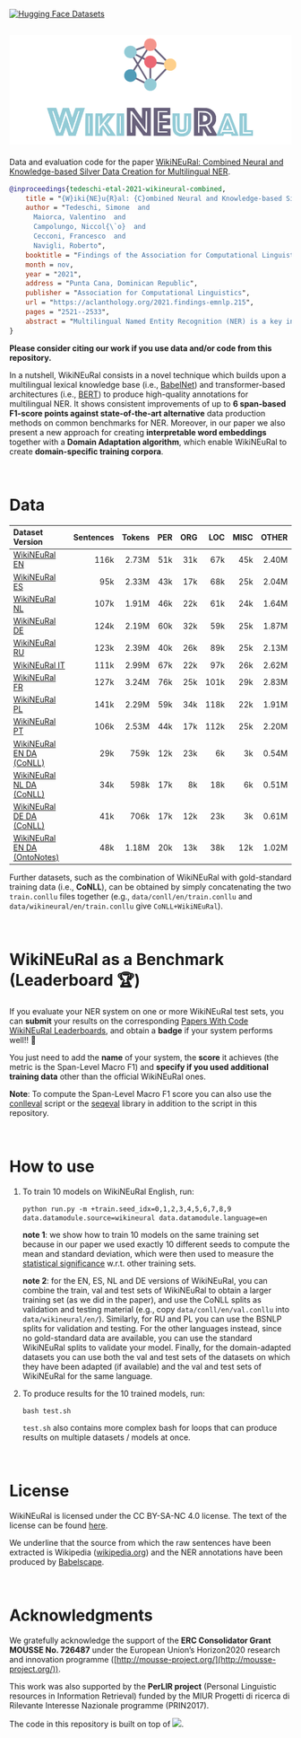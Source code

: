 [![Hugging Face Datasets](https://img.shields.io/badge/%F0%9F%A4%97%20Hugging%20Face-WikiNEuRal-blue)](https://huggingface.co/datasets/Babelscape/wikineural)

 ![logo](img/wikineural.png)
--------------------------------------------------------------------------------

Data and evaluation code for the paper [WikiNEuRal: Combined Neural and Knowledge-based Silver Data Creation for Multilingual NER](https://aclanthology.org/2021.findings-emnlp.215/).

```bibtex
@inproceedings{tedeschi-etal-2021-wikineural-combined,
    title = "{W}iki{NE}u{R}al: {C}ombined Neural and Knowledge-based Silver Data Creation for Multilingual {NER}",
    author = "Tedeschi, Simone  and
      Maiorca, Valentino  and
      Campolungo, Niccol{\`o}  and
      Cecconi, Francesco  and
      Navigli, Roberto",
    booktitle = "Findings of the Association for Computational Linguistics: EMNLP 2021",
    month = nov,
    year = "2021",
    address = "Punta Cana, Dominican Republic",
    publisher = "Association for Computational Linguistics",
    url = "https://aclanthology.org/2021.findings-emnlp.215",
    pages = "2521--2533",
    abstract = "Multilingual Named Entity Recognition (NER) is a key intermediate task which is needed in many areas of NLP. In this paper, we address the well-known issue of data scarcity in NER, especially relevant when moving to a multilingual scenario, and go beyond current approaches to the creation of multilingual silver data for the task. We exploit the texts of Wikipedia and introduce a new methodology based on the effective combination of knowledge-based approaches and neural models, together with a novel domain adaptation technique, to produce high-quality training corpora for NER. We evaluate our datasets extensively on standard benchmarks for NER, yielding substantial improvements up to 6 span-based F1-score points over previous state-of-the-art systems for data creation.",
}
```

**Please consider citing our work if you use data and/or code from this repository.**

In a nutshell, WikiNEuRal consists in a novel technique which builds upon a multilingual lexical knowledge base (i.e., [BabelNet](https://babelnet.org/)) and transformer-based architectures (i.e., [BERT](https://arxiv.org/abs/1810.04805)) to produce high-quality annotations for multilingual NER. It shows consistent improvements of up to **6 span-based F1-score points against state-of-the-art alternative** data production methods on common benchmarks for NER. Moreover, in our paper we also present a new approach for creating **interpretable word embeddings** together with a **Domain Adaptation algorithm**, which enable WikiNEuRal to create **domain-specific training corpora**.

<br>

# Data

| Dataset Version | Sentences | Tokens | PER | ORG | LOC | MISC | OTHER |
| :------------- | -------------: | -------------: | -------------: | -------------: | -------------: | -------------: | -------------: |
| [WikiNEuRal EN](data/wikineural/en/) | 116k | 2.73M | 51k | 31k | 67k | 45k | 2.40M |
| [WikiNEuRal ES](data/wikineural/es/) | 95k | 2.33M | 43k | 17k | 68k | 25k | 2.04M |
| [WikiNEuRal NL](data/wikineural/nl/) | 107k | 1.91M | 46k | 22k | 61k | 24k | 1.64M |
| [WikiNEuRal DE](data/wikineural/de/) | 124k | 2.19M | 60k | 32k | 59k | 25k | 1.87M |
| [WikiNEuRal RU](data/wikineural/ru/) | 123k | 2.39M | 40k | 26k | 89k | 25k | 2.13M |
| [WikiNEuRal IT](data/wikineural/it/) | 111k | 2.99M | 67k | 22k | 97k | 26k | 2.62M |
| [WikiNEuRal FR](data/wikineural/fr/) | 127k | 3.24M | 76k | 25k | 101k | 29k | 2.83M |
| [WikiNEuRal PL](data/wikineural/pl/) | 141k | 2.29M | 59k | 34k | 118k | 22k | 1.91M |
| [WikiNEuRal PT](data/wikineural/pt/) | 106k | 2.53M | 44k | 17k | 112k | 25k | 2.20M |
| [WikiNEuRal EN DA (CoNLL)](data/wikineural-DA-conll/en/) | 29k | 759k | 12k | 23k | 6k | 3k | 0.54M |
| [WikiNEuRal NL DA (CoNLL)](data/wikineural-DA-conll/nl/) | 34k | 598k | 17k | 8k | 18k | 6k | 0.51M |
| [WikiNEuRal DE DA (CoNLL)](data/wikineural-DA-conll/de/) | 41k | 706k | 17k | 12k | 23k | 3k | 0.61M |
| [WikiNEuRal EN DA (OntoNotes)](data/wikineural-DA-ON/en/) | 48k | 1.18M | 20k | 13k | 38k | 12k | 1.02M |

Further datasets, such as the combination of WikiNEuRal with gold-standard training data (i.e., **CoNLL**), can be obtained by simply concatenating the two `train.conllu` files together (e.g., `data/conll/en/train.conllu` and `data/wikineural/en/train.conllu` give `CoNLL+WikiNEuRal`).

<br>

# WikiNEuRal as a Benchmark (Leaderboard 🏆) 
If you evaluate your NER system on one or more WikiNEuRal test sets, you can **submit** your results on the corresponding [Papers With Code WikiNEuRal Leaderboards](https://paperswithcode.com/dataset/wikineural), and obtain a **badge** if your system performs well!! 🚀 

You just need to add the **name** of your system, the **score** it achieves (the metric is the Span-Level Macro F1) and **specify if you used additional training data** other than the official WikiNEuRal ones.

**Note**: To compute the Span-Level Macro F1 score you can also use the [conlleval](https://github.com/sighsmile/conlleval) script or the [seqeval](https://pypi.org/project/seqeval/0.0.10/) library in addition to the script in this repository.

<br>

# How to use
1. To train 10 models on WikiNEuRal English, run:
    ```
    python run.py -m +train.seed_idx=0,1,2,3,4,5,6,7,8,9 data.datamodule.source=wikineural data.datamodule.language=en
    ```
    **note 1**: we show how to train 10 models on the same training set because in our paper we used exactly 10 different seeds to compute the mean and standard deviation, which were then used to measure the [statistical significance](scripts/significance.py) w.r.t. other training sets.

    **note 2**: for the EN, ES, NL and DE versions of WikiNEuRal, you can combine the train, val and test sets of WikiNEuRal to obtain a larger training set (as we did in the paper), and use the CoNLL splits as validation and testing material (e.g., copy `data/conll/en/val.conllu` into `data/wikineural/en/`). Similarly, for RU and PL you can use the BSNLP splits for validation and testing. For the other languages instead, since no gold-standard data are available, you can use the standard WikiNEuRal splits to validate your model. Finally, for the domain-adapted datasets you can use both the val and test sets of the datasets on which they have been adapted (if available) and the val and test sets of WikiNEuRal for the same language.

2. To produce results for the 10 trained models, run:
    ```
    bash test.sh
    ```
    
    `test.sh` also contains more complex bash for loops that can produce results on multiple datasets / models at once.

<br>

# License 
WikiNEuRal is licensed under the CC BY-SA-NC 4.0 license. The text of the license can be found [here](https://github.com/Babelscape/wikineural/blob/master/LICENSE).

We underline that the source from which the raw sentences have been extracted is Wikipedia ([wikipedia.org](https://www.wikipedia.org/)) and the NER annotations have been produced by [Babelscape](https://babelscape.com/).

<br>

# Acknowledgments
We gratefully acknowledge the support of the **ERC Consolidator Grant MOUSSE No. 726487** under the European Union’s Horizon2020 research and innovation programme ([http://mousse-project.org/](http://mousse-project.org/)).

This work was also supported by the **PerLIR project** (Personal Linguistic resources in Information Retrieval) funded by the MIUR Progetti di ricerca di Rilevante Interesse Nazionale programme (PRIN2017).

The code in this repository is built on top of [![](https://shields.io/badge/-nn--template-emerald?style=flat&logo=github&labelColor=gray)](https://github.com/lucmos/nn-template).
